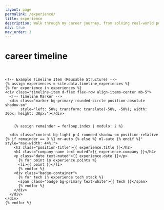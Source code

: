 ```yaml
---
layout: page
permalink: /experience/
title: experience
description: Walk through my career journey, from solving real-world puzzles to crafting innovative solutions that matter. 💼🚀
nav: true
nav_order: 3
---
```


<div class="container mt-5">
  <h1 class="text-center mb-4">career timeline</h1>
  <div class="timeline position-relative">

    <!-- Example Timeline Item (Reusable Structure) -->
    {% assign experiences = site.data.timeline_experiences %}
    {% for experience in experiences %}
    <div class="timeline-item d-flex flex-row align-items-center mb-5">
      <!-- Timeline Marker -->
      <div class="marker bg-primary rounded-circle position-absolute shadow-sm" 
           style="left: 50%; transform: translate(-50%, -50%); width: 30px; height: 30px;"></div>
        
        
        {% assign remainder = forloop.index | modulo: 2 %}

      <div class="content bg-light p-4 rounded shadow-sm position-relative 
    {% if remainder == 0 %} mr-auto {% else %} ml-auto {% endif %}" 
    style="max-width: 44%;">
        <h2 class="position-title">{{ experience.title }}</h2>
        <h4 class="company-name text-muted">{{ experience.company }}</h4>
        <p class="date text-muted">{{ experience.date }}</p>
          {% for point in experience.points %}
          <li>{{ point }}</li>
          {% endfor %}
        <div class="badge-container">
          {% for tech in experience.tech_stack %}
          <span class="badge bg-primary text-white">{{ tech }}</span>
          {% endfor %}
        </div>
      </div>
    </div>
    {% endfor %}

  </div>
</div>

<script>
 
</script>

<style>
  /* Basic Styles */
  .timeline {
    position: relative;
    padding: 20px 0;
  }

  .timeline-item {
    display: flex;
    justify-content: space-between;
  }

  .timeline-item .icon {
    width: 100px;
    height: 100px;
    display: flex !important;
    justify-content: center !important;
    align-items: center !important;
    background-color: var(--global-bg-color) !important;
    border-radius: 50%;
    box-shadow: 0 4px 6px rgba(0, 0, 0, 0.1);
  }

  .timeline-item .content {
    background-color: var(--global-card-bg-color) !important;
    padding: 20px;
    border-radius: 15px;
    box-shadow: 0 2px 4px rgba(0, 0, 0, 0.1);
  }

.timeline-item .marker {
  z-index: 1;
  border: 4px solid var(--global-bg-color);
background-color: var(--global-theme-color) !important;
}

  .timeline-item .content h2 {
    font-size: 1.5rem;
  }

  .timeline-item .content h4 {
    font-size: 1.2rem;
  }

  .timeline:before {
    content: '';
    position: absolute;
    top: 0;
    left: 50%;
    transform: translateX(-50%);
    width: 4px;
    height: 100%;
    background-color: var(--global-theme-color);
    z-index: 0;
  }

  /* Responsive Layout */
@media (max-width: 768px) {
  /* Move timeline to the extreme left */
  .timeline {
    padding-left: 20px; /* Ensure proper spacing from the screen edge */
  }

  .timeline:before {
    left: 0;
  }

  .timeline .marker {
    left: 0 !important; /* Keep the marker aligned to the timeline */
  }

  /* Align content to the right of the timeline */
  .timeline-item {
    flex-direction: row;
    align-items: flex-start;
  }

  .timeline .content {
    max-width: 100% !important;
    width: 100% !important;
    margin-left: 30px !important; /* Space between the content and the timeline */
  }
}

.badge-container {
  display: flex;
  flex-wrap: wrap;
  justify-content: left;
  gap: 5px;
  max-width: 1000px;
  margin: 10px auto 0 auto;
}

  /* Tech Stack Badges */
  .badge-container .badge {
    background-color: var(--global-theme-color) !important; /* Change this to match your theme */
  color: var(--global-text-color);
  padding: 5px 10px;
  border-radius: 25px;
  font-size: 0.9rem;
  box-shadow: 0 2px 4px rgba(0, 0, 0, 0.1);
  transition: transform 0.2s ease, box-shadow 0.2s ease;
  }

.badge:hover {
  transform: scale(1.1);
  box-shadow: 0 4px 8px rgba(0, 0, 0, 0.2);
}
</style>
